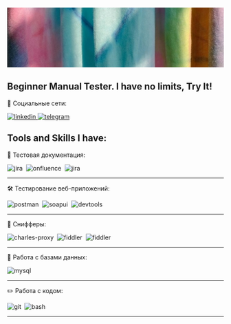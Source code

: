 ![Header](https://github.com/BuHDu3eJlb/BuHDu3eJlb/blob/main/assets/%D0%BF%D1%80%D0%BE%D0%B1%D0%B0.jpg)

## Beginner Manual Tester. I have no limits, Try It!
 🤝 Социальные сети:

  <div id="badges">
    <a href="https://www.linkedin.com/in/artsiomrusau/" target="_blank">
      <img src="https://cdn-icons-png.flaticon.com/512/2504/2504799.png" width="40" height="40" alt="linkedin" />
    </a>
    <a href="https://t.me/Kirill_in_IT" target="_blank">
      <img src="https://cdn-icons-png.flaticon.com/512/2111/2111646.png" width="40" height="40" alt="telegram" />
    </a>
  </div>


## Tools and Skills I have:
📁 Тестовая документация:
<div>
  <img src="https://cdn.jsdelivr.net/gh/devicons/devicon/icons/jira/jira-original.svg" title="jira" alt="jira" width="40" height="40"/>&nbsp
  <img src="https://images.seeklogo.com/logo-png/33/1/confluence-logo-png_seeklogo-338595.png?v=1957363170977474520" title="azure-devops" alt="onfluence" width="40" height="40"/>&nbsp
  <img src="https://seeklogo.com/images/A/azure-devops-logo-E7364216A7-seeklogo.com.png" title="azure-devops" alt="jira" width="40" height="40"/>&nbsp

  </div>

  ---

  🛠 Тестирование веб-приложений:
  
  <div>
  <img src="https://seeklogo.com/images/P/postman-logo-0087CA0D15-seeklogo.com.png" title="postman" alt="postman" width="40" height="40"/>&nbsp
  <img src="https://static0.smartbear.co/smartbearbrand/media/images/home/soapui-icon.svg" title="soapui" alt="soapui" width="40" height="40"/>&nbsp
  <img src="https://d33wubrfki0l68.cloudfront.net/38b5c953a4667366685d55db55d057c86db1fc54/a0fdc/static/acae6b24d940347661ca901ea07f47c1/chrome-dev-logo-icon.png" title="devtools" alt="devtools" width="40" height="40"/>&nbsp
  
</div>

---
📱 Снифферы:
<div>
<img src="https://cdn.icon-icons.com/icons2/3053/PNG/512/charles_proxy_macos_bigsur_icon_190302.png" title="charles-proxy" alt="charles-proxy" width="40" height="40"/>&nbsp
  <img src="https://www.megaleechers.com/storage/Fiddler-Everywhere-Icon.png" title="fiddler" alt="fiddler" width="40" height="40"/>&nbsp
  <img src="https://www.megaleechers.com/wp-content/uploads/Fiddler-Classic-Icon.png" title="fiddler" alt="fiddler" width="40" height="40"/>&nbsp

</div>

---
💾 Работа с базами данных:
<div>
  <img src="https://cdn.jsdelivr.net/gh/devicons/devicon/icons/mysql/mysql-original.svg" title="mysql" alt="mysql" width="40" height="40"/>&nbsp
 
</div>

---

✏️ Работа с кодом:

<div>
  <img src="https://cdn.jsdelivr.net/gh/devicons/devicon/icons/git/git-original.svg" title="git" alt="git" width="40" height="40"/>&nbsp
  <img src="https://upload.wikimedia.org/wikipedia/commons/thumb/4/4b/Bash_Logo_Colored.svg/1024px-Bash_Logo_Colored.svg.png?20180723054350" title="bash" alt="bash" width="40" height="40"/>&nbsp
  
  
</div>

---

